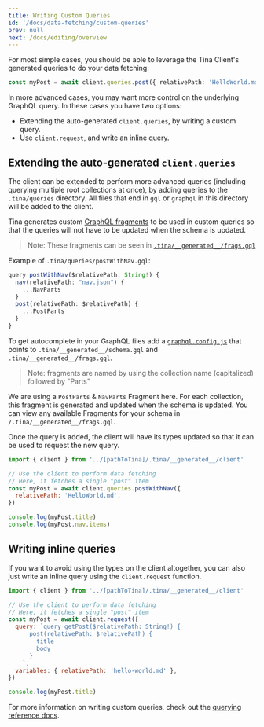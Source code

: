 ```yaml
---
title: Writing Custom Queries
id: '/docs/data-fetching/custom-queries'
prev: null
next: /docs/editing/overview
---
```


For most simple cases, you should be able to leverage the Tina Client's generated queries to do your data fetching:

```ts
const myPost = await client.queries.post({ relativePath: 'HelloWorld.md' })
```

In more advanced cases, you may want more control on the underlying GraphQL query. In these cases you have two options:

- Extending the auto-generated `client.queries`, by writing a custom query.
- Use `client.request`, and write an inline query.

## Extending the auto-generated `client.queries`

The client can be extended to perform more advanced queries (including querying multiple root collections at once), by adding queries to the `.tina/queries` directory. All files that end in `gql` or `graphql` in this directory will be added to the client.

Tina generates custom [GraphQL fragments](https://graphql.org/learn/queries/#fragments) to be used in custom queries so that the queries will not have to be updated when the schema is updated.

<!-- TODO: add internal docs link -->

> Note: These fragments can be seen in [`.tina/__generated__/frags.gql`]()

Example of `.tina/queries/postWithNav.gql`:

```ts
query postWithNav($relativePath: String!) {
  nav(relativePath: "nav.json") {
    ...NavParts
  }
  post(relativePath: $relativePath) {
    ...PostParts
  }
}
```

To get autocomplete in your GraphQL files add a [`graphql.config.js`](https://github.com/tinacms/tina-cloud-starter/blob/main/graphql.config.js) that points to `.tina/__generated__/schema.gql` and `.tina/__generated__/frags.gql`.

> Note: fragments are named by using the collection name (capitalized) followed by "Parts"

We are using a `PostParts` & `NavParts` Fragment here. For each collection, this fragment is generated and updated when the schema is updated. You can view any available Fragments for your schema in `/.tina/__generated__/frags.gql`.

Once the query is added, the client will have its types updated so that it can be used to request the new query.

```js
import { client } from '../[pathToTina]/.tina/__generated__/client'

// Use the client to perform data fetching
// Here, it fetches a single "post" item
const myPost = await client.queries.postWithNav({
  relativePath: 'HelloWorld.md',
})

console.log(myPost.title)
console.log(myPost.nav.items)
```

## Writing inline queries

If you want to avoid using the types on the client altogether, you can also just write an inline query using the `client.request` function.

```js
import { client } from '../[pathToTina]/.tina/__generated__/client'

// Use the client to perform data fetching
// Here, it fetches a single "post" item
const myPost = await client.request({
  query: `query getPost($relativePath: String!) {
      post(relativePath: $relativePath) {
        title
        body
      }
    `,
  variables: { relativePath: 'hello-world.md' },
})

console.log(myPost.title)
```

For more information on writing custom queries, check out the [querying reference docs](/docs/graphql/queries/).
